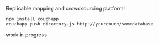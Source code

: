 Replicable mapping and crowdsourcing platform!

    npm install couchapp
    couchapp push directory.js http://yourcouch/somedatabase

work in progress